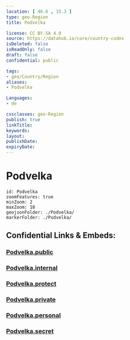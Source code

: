 ```yaml
---
location: [ 46.6 , 15.3 ] 
type: geo-Region
title: Podvelka

license: CC BY-SA 4.0
source: https://datahub.io/core/country-codes
isDeleted: false
isReadOnly: false
draft: false
confidential: public

tags:
- geo/Country/Region
aliases:
- Podvelka

Languages:
- de

cssclasses: geo-Region
publish: true
linkTitle: 
keywords: 
layout: 
publishDate: 
expiryDate: 
---
```


# Podvelka

```leaflet
id: Podvelka
zoomFeatures: true 
minZoom: 2 
maxZoom: 18
geojsonFolder: ./Podvelka/
markerFolder: ./Podvelka/
```


## Confidential Links & Embeds: 

### [Podvelka.public](/_public/\Earth\Continent\Europe\Europe~Central\Slovenia\Regions~Slovenia\Koroška\counties~KoroškaPodvelka.public.md) 

### [Podvelka.internal](/_internal/\Earth\Continent\Europe\Europe~Central\Slovenia\Regions~Slovenia\Koroška\counties~KoroškaPodvelka.internal.md) 

### [Podvelka.protect](/_protect/\Earth\Continent\Europe\Europe~Central\Slovenia\Regions~Slovenia\Koroška\counties~KoroškaPodvelka.protect.md) 

### [Podvelka.private](/_private/\Earth\Continent\Europe\Europe~Central\Slovenia\Regions~Slovenia\Koroška\counties~KoroškaPodvelka.private.md) 

### [Podvelka.personal](/_personal/\Earth\Continent\Europe\Europe~Central\Slovenia\Regions~Slovenia\Koroška\counties~KoroškaPodvelka.personal.md) 

### [Podvelka.secret](/_secret/\Earth\Continent\Europe\Europe~Central\Slovenia\Regions~Slovenia\Koroška\counties~KoroškaPodvelka.secret.md)

